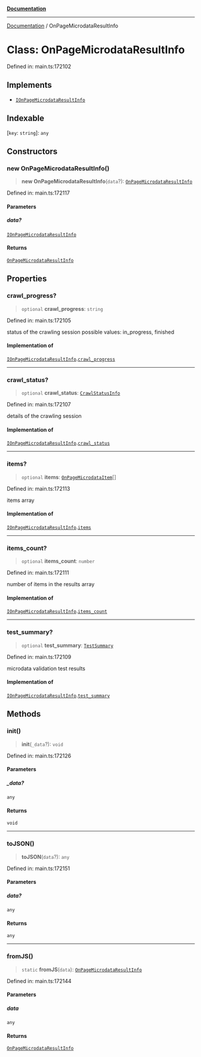 [**Documentation**](../README.md)

***

[Documentation](../README.md) / OnPageMicrodataResultInfo

# Class: OnPageMicrodataResultInfo

Defined in: main.ts:172102

## Implements

- [`IOnPageMicrodataResultInfo`](../interfaces/IOnPageMicrodataResultInfo.md)

## Indexable

\[`key`: `string`\]: `any`

## Constructors

### new OnPageMicrodataResultInfo()

> **new OnPageMicrodataResultInfo**(`data`?): [`OnPageMicrodataResultInfo`](OnPageMicrodataResultInfo.md)

Defined in: main.ts:172117

#### Parameters

##### data?

[`IOnPageMicrodataResultInfo`](../interfaces/IOnPageMicrodataResultInfo.md)

#### Returns

[`OnPageMicrodataResultInfo`](OnPageMicrodataResultInfo.md)

## Properties

### crawl\_progress?

> `optional` **crawl\_progress**: `string`

Defined in: main.ts:172105

status of the crawling session
possible values: in_progress, finished

#### Implementation of

[`IOnPageMicrodataResultInfo`](../interfaces/IOnPageMicrodataResultInfo.md).[`crawl_progress`](../interfaces/IOnPageMicrodataResultInfo.md#crawl_progress)

***

### crawl\_status?

> `optional` **crawl\_status**: [`CrawlStatusInfo`](CrawlStatusInfo.md)

Defined in: main.ts:172107

details of the crawling session

#### Implementation of

[`IOnPageMicrodataResultInfo`](../interfaces/IOnPageMicrodataResultInfo.md).[`crawl_status`](../interfaces/IOnPageMicrodataResultInfo.md#crawl_status)

***

### items?

> `optional` **items**: [`OnPageMicrodataItem`](OnPageMicrodataItem.md)[]

Defined in: main.ts:172113

items array

#### Implementation of

[`IOnPageMicrodataResultInfo`](../interfaces/IOnPageMicrodataResultInfo.md).[`items`](../interfaces/IOnPageMicrodataResultInfo.md#items)

***

### items\_count?

> `optional` **items\_count**: `number`

Defined in: main.ts:172111

number of items in the results array

#### Implementation of

[`IOnPageMicrodataResultInfo`](../interfaces/IOnPageMicrodataResultInfo.md).[`items_count`](../interfaces/IOnPageMicrodataResultInfo.md#items_count)

***

### test\_summary?

> `optional` **test\_summary**: [`TestSummary`](TestSummary.md)

Defined in: main.ts:172109

microdata validation test results

#### Implementation of

[`IOnPageMicrodataResultInfo`](../interfaces/IOnPageMicrodataResultInfo.md).[`test_summary`](../interfaces/IOnPageMicrodataResultInfo.md#test_summary)

## Methods

### init()

> **init**(`_data`?): `void`

Defined in: main.ts:172126

#### Parameters

##### \_data?

`any`

#### Returns

`void`

***

### toJSON()

> **toJSON**(`data`?): `any`

Defined in: main.ts:172151

#### Parameters

##### data?

`any`

#### Returns

`any`

***

### fromJS()

> `static` **fromJS**(`data`): [`OnPageMicrodataResultInfo`](OnPageMicrodataResultInfo.md)

Defined in: main.ts:172144

#### Parameters

##### data

`any`

#### Returns

[`OnPageMicrodataResultInfo`](OnPageMicrodataResultInfo.md)
